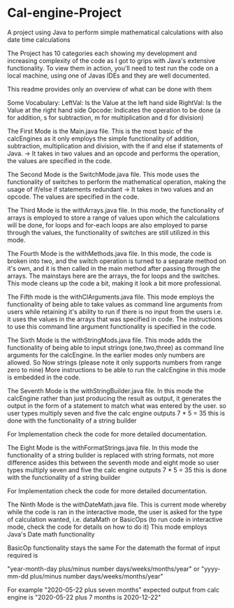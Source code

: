 # Cal-engine-Project
A project using Java to perform simple mathematical calculations with also date time calculations

The Project has 10 categories each showing my development and increasing complexity of the code as I got to grips with Java's extensive functionality.
To view them in action, you'll need to test run the code on a local machine, using one of Javas IDEs and they are well documented.

This readme provides only an overview of what can be done with them

Some Vocabulary:
LeftVal: Is the Value at the left hand side
RightVal: Is the Value at the right hand side
Opcode: Indicates the operation to be done (a for addition, s for subtraction, m for multiplication and d for division)

The First Mode is the Main.java file.
  This is the most basic of the calcEngines as it only employs the simple
  functionality of addition, subtraction, multiplication and division, with the
  if and else if statements of Java.
  -> It takes in two values and an opcode and performs the operation, the values are specified in the code.


The Second Mode is the SwitchMode.java file.
  This mode uses the functionality of switches to perform the mathematical operation, making the usage of if/else if statements redundant
  -> It takes in two values and an opcode. The values are specified in the code.


The Third Mode is the withArrays.java file.
  In this mode, the functionality of arrays is employed to store a range of values upon which the calculations will be done, for loops and for-each loops are also employed to parse through the values, the functionality of switches are still utilized in this mode.


The Fourth Mode is the withMethods.java file.
  In this mode, the code is broken into two, and the switch operation is turned to a separate method on it's own, and it is then called in the main method after passing through the arrays.
  The mainstays here are the arrays, the for loops and the switches.
  This mode cleans up the code a bit, making it look a bit more professional.



The Fifth mode is the withClArguments.java file.
  This mode employs the functionality of being able to take values as command line arguments from users while retaining it's ability to run if there is no input from the users i.e. it uses the values in the arrays that was specified in code.
  The instructions to use this command line argument functionality is specified in the code.


The Sixth Mode is the withStringMods.java file.
  This mode adds the functionality of being able to input strings (one,two,three) as command line arguments for the calcEngine. In the earlier modes only numbers are allowed. So Now strings (please note it only supports numbers from range zero to nine)
  More instructions to be able to run the calcEngine in this mode is embedded in the code.


The Seventh Mode is the withStringBuilder.java file.
  In this mode the calcEngine rather than just producing the result as output, it generates the output in the form of a statement to match what was entered by the user.
      so user types multiply seven and five
        the calc engine outputs 7 * 5 = 35
        this is done with the functionality of a string builder

  For Implementation check the code for more detailed documentation.



The Eight Mode is the withFormatStrings.java file.
  In this mode the functionality of a string builder is replaced with string formats, not more difference asides this between the seventh mode and eight mode
  so user types multiply seven and five
    the calc engine outputs 7 * 5 = 35
    this is done with the functionality of a string builder

  For Implementation check the code for more detailed documentation.


The Ninth Mode is the withDateMath.java file.
  This is current mode whereby while the code is ran in the interactive mode, the user is asked for the type of calculation wanted, i.e. dataMath or BasicOps
  (to run code in interactive mode, check the code for details on how to do it)
  This mode employs Java's Date math functionality

  BasicOp functionality stays the same
  For the datemath the format of input required is

  "year-month-day plus/minus number days/weeks/months/year"
                      or
  "yyyy-mm-dd plus/minus number days/weeks/months/year"

   For example "2020-05-22 plus seven months"
   expected output from calc engine is "2020-05-22 plus 7 months is 2020-12-22"
